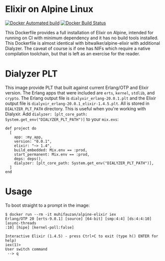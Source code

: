 # Elixir on Alpine Linux

[![Docker Automated build](https://img.shields.io/docker/automated/muhifauzan/alpine-elixir.svg)](https://hub.docker.com/r/muhifauzan/alpine-elixir/)
[![Docker Build Status](https://img.shields.io/docker/build/muhifauzan/alpine-elixir.svg)](https://hub.docker.com/r/muhifauzan/alpine-elixir/builds/)

This Dockerfile provides a full installation of Elixir on Alpine, intended for
running on CI with minimum dependency and it has no build tools installed. This
Dockerfile is almost identical with bitwalker/alpine-elixir with additional
Dialyzer. The caveat of course is if one has NIFs which require a native
compilation toolchain, but that is left as an exercise for the reader.

# Dialyzer PLT

This image provide PLT that built against current Erlang/OTP and Elixir
version. The Erlang apps that were included are `erts`, `kernel`, `stdlib`, and
`crypto`. The Erlang output file is `dialyxir_erlang-20.0.1.plt` and the Elixir
output file is `dialyxir_erlang-20.0.1_elixir-1.4.5.plt`. All is stored in
`DIALYZER_PLT_PATH` directory. This is useful when you're working with
Dialyxir. Add `dialyzer: [plt_core_path: System.get_env("DIALYZER_PLT_PATH")]`
to your `mix.exs`:

```shell
def project do
  [
    app: :my_app,
    version: "0.0.1",
    elixir: "~> 1.4",
    build_embedded: Mix.env == :prod,
    start_permanent: Mix.env == :prod,
    deps: deps(),
    dialyzer: [plt_core_path: System.get_env("DIALYZER_PLT_PATH")],
  ]
end
```

# Usage

To boot straight to a prompt in the image:

```shell
$ docker run --rm -it muhifauzan/alpine-elixir iex
Erlang/OTP 20 [erts-9.0.1] [source] [64-bit] [smp:4:4] [ds:4:4:10] [async-threads
:10] [hipe] [kernel-poll:false]

Interactive Elixir (1.4.5) - press Ctrl+C to exit (type h() ENTER for help)
iex(1)>
User switch command
 --> q
```

<!--  LocalWords:  bitwalker
 -->
